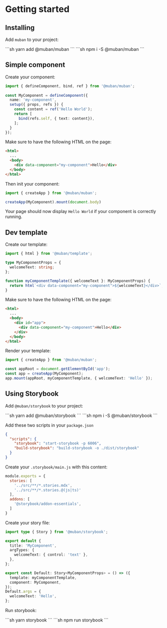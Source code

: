 # Getting started

## Installing

Add `muban` to your project:

<code-group>
<code-block title="YARN">
```sh
yarn add @muban/muban
```
</code-block>

<code-block title="NPM">
```sh
npm i -S @muban/muban
```
</code-block>
</code-group>

## Simple component

Create your component:
```ts
import { defineComponent, bind, ref } from '@muban/muban';
 
const MyComponent = defineComponent({
  name: 'my-component',
  setup({ props, refs }) {
    const content = ref('Hello World');
    return [
      bind(refs.self, { text: content}),
    ];
  }
});
```

Make sure to have the following HTML on the page:
```html {4}
<html>
  ...
  <body>
    <div data-component="my-component">Hello</div>
  </body>
</html>
```

Then init your component:
```ts
import { createApp } from '@muban/muban';

createApp(MyComponent).mount(document.body)
```

Your page should now display `Hello World` if your component is correctly running.

## Dev template

Create our template:
```ts
import { html } from '@muban/template';

type MyComponentProps = {
  welcomeText: string;
};

function myComponentTemplate({ welcomeText }: MyComponentProps) {
  return html`<div data-component="my-component">${welcomeText}</div>`;
}
```

Make sure to have the following HTML on the page:
```html {4-6}
<html>
  ...
  <body>
    <div id="app">
      <div data-component="my-component">Hello</div>
    </div>
  </body>
</html>
```

Render your template:
```ts
import { createApp } from '@muban/muban';

const appRoot = document.getElementById('app');
const app = createApp(MyComponent);
app.mount(appRoot, myComponentTemplate, { welcomeText: 'Hello' });
```

## Using Storybook

Add `@muban/storybook` to your project:

<code-group>
<code-block title="YARN">
```sh
yarn add @muban/storybook
```
</code-block>

<code-block title="NPM">
```sh
npm i -S @muban/storybook
```
</code-block>
</code-group>

Add these two scripts in your `package.json`

```json {3-4}
{
  "scripts": {
    "storybook": "start-storybook -p 6006",
    "build-storybook": "build-storybook -o ./dist/storybook"  
  }
}
```

Create your `.storybook/main.js` with this content:
```js
module.exports = {
  stories: [
    '../src/**/*.stories.mdx',
    '../src/**/*.stories.@(js|ts)'
  ],
  addons: [
    '@storybook/addon-essentials',
  ]
}
```

Create your story file:
```ts
import type { Story } from '@muban/storybook';

export default {
  title: 'MyComponent',
  argTypes: {
    welcomeText: { control: 'text' },
  },
};

export const Default: Story<MyComponentProps> = () => ({
  template: myComponentTemplate,
  component: MyComponent,
});
Default.args = {
  welcomeText: 'Hello',
};
```

Run storybook:

<code-group>
<code-block title="YARN">
```sh
yarn storybook
```
</code-block>

<code-block title="NPM">
```sh
npm run storybook
```
</code-block>
</code-group>
